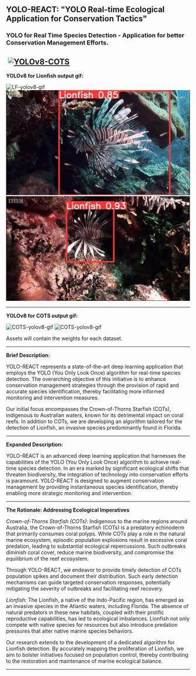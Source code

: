 ## YOLO-REACT: "YOLO Real-time Ecological Application for Conservation Tactics"

### YOLO for Real Time Species Detection - Application for better Conservation Management Efforts.

<a href="https://colab.research.google.com/github/kluless13/paper/blob/main/yolov8_LF.ipynb"><img src="https://colab.research.google.com/assets/colab-badge.svg" alt=""></a>
<a href="https://colab.research.google.com/github/kluless13/paper/blob/main/yolov8_COTS.ipynb"><img src="https://colab.research.google.com/assets/colab-badge.svg" alt="YOLOv8-COTS"></a>
---

**YOLOv8 for Lionfish output gif:**

![LF-yolov8-gif](https://github.com/kluless13/paper/blob/main/Assets/LF-gif.gif)
![LF-yolov8-gif2](https://github.com/kluless13/paper/blob/main/Assets/LF-gif2.gif)
![LF-yolov8-gif3](https://github.com/kluless13/paper/blob/main/Assets/LF-gif3.gif)

---

**YOLOv8 for COTS output gif:**

![COTS-yolov8-gif](https://github.com/kluless13/paper/blob/main/Assets/cotsclip1.gif)
![COTS-yolov8-gif](https://github.com/kluless13/paper/blob/main/Assets/cotsclip2.gif)

Assets will contain the weights for each dataset.

---

**Brief Description:**

YOLO-REACT represents a state-of-the-art deep learning application that employs the YOLO (You Only Look Once) algorithm for real-time species detection. The overarching objective of this initiative is to enhance conservation management strategies through the provision of rapid and accurate species identification, thereby facilitating more informed monitoring and intervention measures.

Our initial focus encompasses the Crown-of-Thorns Starfish (COTs), indigenous to Australian waters, known for its detrimental impact on coral reefs. In addition to COTs, we are developing an algorithm tailored for the detection of Lionfish, an invasive species predominantly found in Florida.

---

**Expanded Description:**

YOLO-REACT is an advanced deep learning application that harnesses the capabilities of the YOLO (You Only Look Once) algorithm to achieve real-time species detection. In an era marked by significant ecological shifts that threaten biodiversity, the integration of technology into conservation efforts is paramount. YOLO-REACT is designed to augment conservation management by providing instantaneous species identification, thereby enabling more strategic monitoring and intervention.

---

**The Rationale: Addressing Ecological Imperatives**

*Crown-of-Thorns Starfish (COTs)*: Indigenous to the marine regions around Australia, the Crown-of-Thorns Starfish (COTs) is a predatory echinoderm that primarily consumes coral polyps. While COTs play a role in the natural marine ecosystem, episodic population explosions result in excessive coral predation, leading to substantial ecological repercussions. Such outbreaks diminish coral cover, reduce marine biodiversity, and compromise the equilibrium of the reef ecosystem.

Through YOLO-REACT, we endeavor to provide timely detection of COTs population spikes and document their distribution. Such early detection mechanisms can guide targeted conservation responses, potentially mitigating the severity of outbreaks and facilitating reef recovery.

*Lionfish*: The Lionfish, a native of the Indo-Pacific region, has emerged as an invasive species in the Atlantic waters, including Florida. The absence of natural predators in these new habitats, coupled with their prolific reproductive capabilities, has led to ecological imbalances. Lionfish not only compete with native species for resources but also introduce predation pressures that alter native marine species behaviors.

Our research extends to the development of a dedicated algorithm for Lionfish detection. By accurately mapping the proliferation of Lionfish, we aim to bolster initiatives focused on population control, thereby contributing to the restoration and maintenance of marine ecological balance.

---
